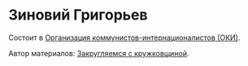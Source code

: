 # Зиновий Григорьев

Состоит в [Организация коммунистов-интернационалистов (ОКИ)](9eeaf00b-724e-4fb4-aeed-d31ce7c72378.md).

Автор материалов: [Закругляемся с кружковщиной](8503e93f-07d0-4773-93a6-fef602373489.md).
